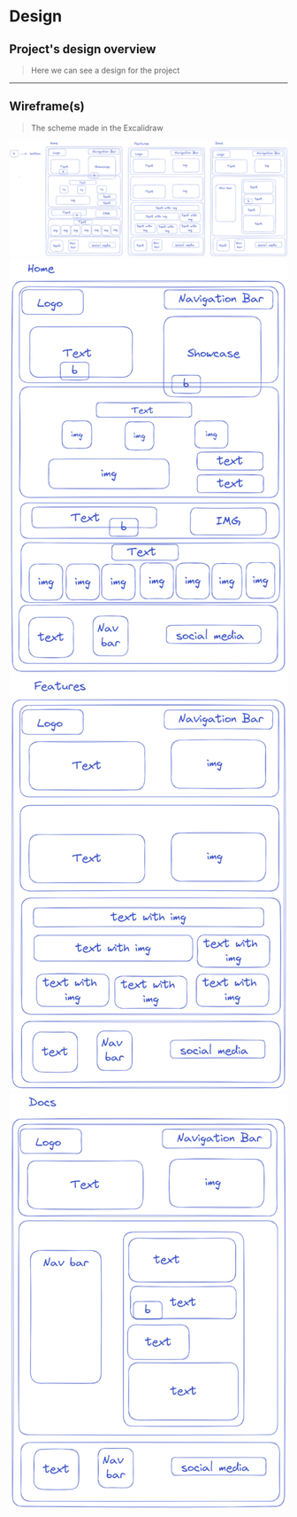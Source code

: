 # Design

## Project's design overview

> Here we can see a design for the project

<!-- give an overview of your project's design -->
<!-- describe the reasoning behind your group's design and wireframe -->
<!-- include other centralized decisions like fonts, palates, ... -->

---

## Wireframe(s)

> The scheme made in the Excalidraw

![design](/assets/design.png) ![Home](/assets/page-home.jpg)
![Features](/assets/page-features.jpg) ![Docs](/assets/page-docs.jpg)
